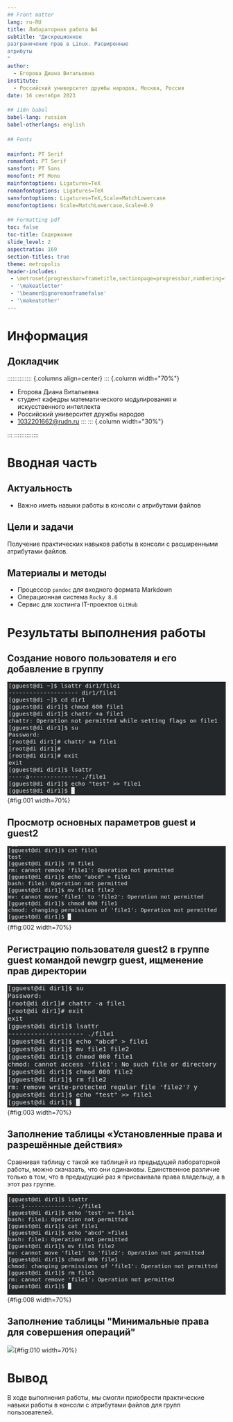 ```yaml
---
## Front matter
lang: ru-RU
title: Лабораторная работа №4
subtitle: "Дискреционное
разграничение прав в Linux. Расширенные
атрибуты
"
author:
  - Егорова Диана Витальевна
institute:
  - Российский университет дружбы народов, Москва, Россия
date: 16 сентября 2023

## i18n babel
babel-lang: russian
babel-otherlangs: english

## Fonts

mainfont: PT Serif
romanfont: PT Serif
sansfont: PT Sans
monofont: PT Mono
mainfontoptions: Ligatures=TeX
romanfontoptions: Ligatures=TeX
sansfontoptions: Ligatures=TeX,Scale=MatchLowercase
monofontoptions: Scale=MatchLowercase,Scale=0.9

## Formatting pdf
toc: false
toc-title: Содержание
slide_level: 2
aspectratio: 169
section-titles: true
theme: metropolis
header-includes:
 - \metroset{progressbar=frametitle,sectionpage=progressbar,numbering=fraction}
 - '\makeatletter'
 - '\beamer@ignorenonframefalse'
 - '\makeatother'
---
```


# Информация

## Докладчик

:::::::::::::: {.columns align=center}
::: {.column width="70%"}
  * Егорова Диана Витальевна
  * студент кафедры математического модулирования и искусственного интеллекта
  * Российский университет дружбы народов
  * [1032201662@rudn.ru](mailto:1032201662@rudn.ru)
:::
::: {.column width="30%"}



:::
::::::::::::::
# Вводная часть

## Актуальность

- Важно иметь навыки работы в консоли с атрибутами файлов
  
## Цели и задачи

Получение практических навыков работы в консоли с расширенными атрибутами файлов.

## Материалы и методы

- Процессор `pandoc` для входного формата Markdown
- Операционная система `Rocky 8.6`
- Сервис для хостинга IT-проектов `GitHub`

# Результаты выполнения работы

## Создание нового пользователя и его добавление в группу

![](image/1.png){#fig:001 width=70%} 

## Просмотр основных параметров guest и guest2 

![](image/2.png){#fig:002 width=70%}

## Регистрацию пользователя guest2 в группе guest командой newgrp guest, ищменение прав директории

![](image/3.png){#fig:003 width=70%}

## Заполнение таблицы «Установленные права и разрешённые действия»

Сравнивая таблицу с такой же таблицей из предыдущей лабораторной работы, можно скачазать, что они одинаковы. Единственное различие только в том, что в предыдущий раз я присваивала права владельцу, а в этот раз группе.

![](image/4.png){#fig:008 width=70%}

## Заполнение таблицы "Минимальные права для совершения операций" 

![](image/5.png){#fig:010 width=70%}


# Вывод

В ходе выполнения работы, мы смогли приобрести практические навыки работы в консоли с атрибутами файлов для групп пользователей.
